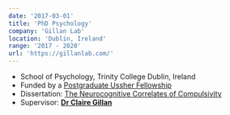 ```yaml
---
date: '2017-03-01'
title: 'PhD Psychology'
company: 'Gillan Lab'
location: 'Dublin, Ireland'
range: '2017 - 2020'
url: 'https://gillanlab.com/'
---
```


- School of Psychology, Trinity College Dublin, Ireland
- Funded by a <u>[Postgraduate Ussher Fellowship](https://www.tcd.ie/study/postgraduate/scholarships-funding/irish-eu/usher.php)</u>
- Dissertation: <u>[The Neurocognitive Correlates of Compulsivity](/files/SeowXingFangTricia_theNeurocognitiveCorrelatesofCompulsivity.pdf)</u>
- Supervisor: **[Dr Claire Gillan](https://gillanlab.com/)**

